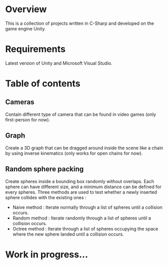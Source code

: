 # Overview
This is a collection of projects written in C-Sharp and developed on the game engine Unity.

# Requirements
Latest version of Unity and Microsoft Visual Studio.

# Table of contents

## Cameras
Contain different type of camera that can be found in video games (only first-person for now).

## Graph
Create a 3D graph that can be dragged around inside the scene like a chain by using inverse kinematics (only works for open chains for now).

## Random sphere packing
Create spheres inside a bounding box randomly without overlaps. Each sphere can have different size, and a minimum distance can be defined for every spheres. Three methods are used to test whether a newly inserted sphere collides with the existing ones :
* Naive method : Iterate normally through a list of spheres until a collision occurs.
* Random method : Iterate randomly through a list of spheres until a collision occurs.
* Octree method : Iterate through a list of spheres occupying the space where the new sphere landed until a collision occurs.

# Work in progress...
